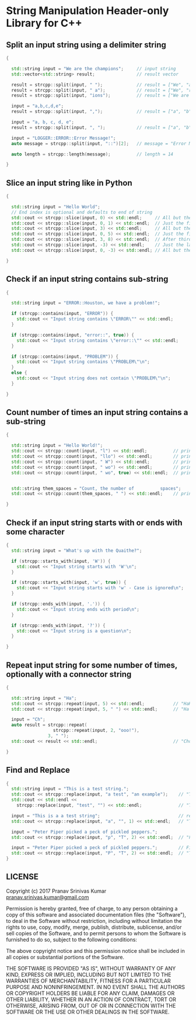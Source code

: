 # String Manipulation Header-only Library for C++

## Split an input string using a delimiter string

```cpp
{

  std::string input = "We are the champions";     // input string
  std::vector<std::string> result;                // result vector

  result = strcpp::split(input, " ");             // result = ["We", "are", "the", "champions"]
  result = strcpp::split(input, " a");            // result = ["We", "re the champions"]
  result = strcpp::split(input, "ions");          // result = ["We are the champ"]

  input = "a,b,c,d,e";
  result = strcpp::split(input, ",");             // result = ["a", "b", "c", "d", "e"]

  input = "a, b, c, d, e";
  result = strcpp::split(input, ", ");            // result = ["a", "b", "c", "d", "e"]

  input = "LOGGER::ERROR::Error Message!";
  auto message = strcpp::split(input, "::")[2];   // message = "Error Message!"

  auto length = strcpp::length(message);          // length = 14

}
```

## Slice an input string like in Python

```cpp
{

  std::string input = "Hello World";
  // End index is optional and defaults to end of string
  std::cout << strcpp::slice(input, 0) << std::endl;     // All but the first zero characters  - "Hello World"
  std::cout << strcpp::slice(input, 0, 1) << std::endl;  // Just the first character           - "H"
  std::cout << strcpp::slice(input, 3) << std::endl;     // All but the first three characters - "lo World"
  std::cout << strcpp::slice(input, 0, 5) << std::endl;  // Just the first five characters     - "Hello"
  std::cout << strcpp::slice(input, 3, 8) << std::endl;  // After third till eigth character   - "lo Wo"
  std::cout << strcpp::slice(input, -3) << std::endl;    // Just the last three characters     - "rld"
  std::cout << strcpp::slice(input, 0, -3) << std::endl; // All but the last three characters  - "Hello Wo"

}
```

## Check if an input string contains sub-string

```cpp
{

  std::string input = "ERROR::Houston, we have a problem!";

  if (strcpp::contains(input, "ERROR")) {                               // containment check - case sensitive
    std::cout << "Input string contains \"ERROR\"" << std::endl;        // check returns true and prints message
  }

  if (strcpp::contains(input, "error::", true)) {                       // containment check - ignore case
    std::cout << "Input string contains \"error::\"" << std::endl;      // check returns true and prints message
  }

  if (strcpp::contains(input, "PROBLEM")) {                             // containment check - ignore case
    std::cout << "Input string contains \"PROBLEM\"\n";
  }
  else {
    std::cout << "Input string does not contain \"PROBLEM\"\n";         // check returns false and prints message
  }

}
```

## Count number of times an input string contains a sub-string

```cpp
{

  std::string input = "Hello World!";
  std::cout << strcpp::count(input, "l") << std::endl;          // prints 3
  std::cout << strcpp::count(input, "llo") << std::endl;        // prints 1
  std::cout << strcpp::count(input, " W") << std::endl;         // prints 1
  std::cout << strcpp::count(input, " wo") << std::endl;        // prints 0
  std::cout << strcpp::count(input, " wo", true) << std::endl;  // prints 1 - ignores case


  std::string them_spaces = "Count, the number of          spaces";
  std::cout << strcpp::count(them_spaces, " ") << std::endl;    // prints 13

}
```

## Check if an input string starts with or ends with some character

```cpp
{
  std::string input = "What's up with the Quaithe?";

  if (strcpp::starts_with(input, 'W')) {
    std::cout << "Input string starts with 'W'\n";                     // check returns true and prints message
  }

  if (strcpp::starts_with(input, 'w', true)) {
    std::cout << "Input string starts with 'w' - Case is ignored\n";   // check returns true and prints message
  }

  if (strcpp::ends_with(input, '.')) {                                 // check returns false
    std::cout << "Input string ends with period\n";
  }

  if (strcpp::ends_with(input, '?')) {                                 // check returns true and prints message
    std::cout << "Input string is a question\n";
  }

}
```

## Repeat input string for some number of times, optionally with a connector string

```cpp
{

  std::string input = "Ha";
  std::cout << strcpp::repeat(input, 5) << std::endl;           // "HaHaHaHaHa"
  std::cout << strcpp::repeat(input, 5, " ") << std::endl;      // "Ha Ha Ha Ha Ha"

  input = "Ch";
  auto result = strcpp::repeat(
                  strcpp::repeat(input, 2, "ooo!"), 
                3, " ");
  std::cout << result << std::endl;                             // "Chooo!Chooo! Chooo!Chooo! Chooo!Chooo!"

}
```

## Find and Replace

```cpp
{
  std::string input = "This is a test string.";
  std::cout << strcpp::replace(input, "a test", "an example");    // "This is an example string."
  std::cout << std::endl <<
    strcpp::replace(input, "test", "") << std::endl;              // "This is a string"

  input = "This is a a test string";                              // replace the first occurrence of the letter 'a'
  std::cout << strcpp::replace(input, "a", "", 1) << std::endl;   // "This is a test string"

  input = "Peter Piper picked a peck of pickled peppers.";                            
  std::cout << strcpp::replace(input, "p", "T", 2) << std::endl;  // "Peter PiTer Ticked a peck of pickled peppers."

  input = "Peter Piper picked a peck of pickled peppers.";        // Find and replace does not ignore case
  std::cout << strcpp::replace(input, "P", "T", 2) << std::endl;  // "Teter Tiper picked a peck of pickled peppers."
}
```

## LICENSE

Copyright (c) 2017 Pranav Srinivas Kumar <pranav.srinivas.kumar@gmail.com>

Permission is hereby granted, free of charge, to any person obtaining a copy
of this software and associated documentation files (the "Software"), to deal
in the Software without restriction, including without limitation the rights
to use, copy, modify, merge, publish, distribute, sublicense, and/or sell
copies of the Software, and to permit persons to whom the Software is
furnished to do so, subject to the following conditions:

The above copyright notice and this permission notice shall be included in all
copies or substantial portions of the Software.

THE SOFTWARE IS PROVIDED "AS IS", WITHOUT WARRANTY OF ANY KIND, EXPRESS OR
IMPLIED, INCLUDING BUT NOT LIMITED TO THE WARRANTIES OF MERCHANTABILITY,
FITNESS FOR A PARTICULAR PURPOSE AND NONINFRINGEMENT. IN NO EVENT SHALL THE
AUTHORS OR COPYRIGHT HOLDERS BE LIABLE FOR ANY CLAIM, DAMAGES OR OTHER
LIABILITY, WHETHER IN AN ACTION OF CONTRACT, TORT OR OTHERWISE, ARISING FROM,
OUT OF OR IN CONNECTION WITH THE SOFTWARE OR THE USE OR OTHER DEALINGS IN THE
SOFTWARE.
